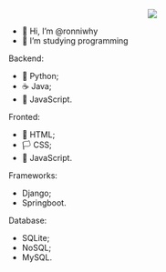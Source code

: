 <p align="center">
  <!-- Typing SVG by DenverCoder1 - https://github.com/DenverCoder1/readme-typing-svg -->
  <a href="https://github.com/DenverCoder1/readme-typing-svg">
    <img src="https://readme-typing-svg.demolab.com/?lines=Junior%20Developer;&font=Fira%20Code&center=true&width=440&height=45&color=343aeb&vCenter=true&pause=1000&size=22"/></a>
</p>


- 👋 Hi, I’m @ronniwhy
- 🌱 I’m studying programming

Backend:
- 🐍 Python;
- ☕ Java;
- 🔭 JavaScript.

Fronted:
- 📖 HTML;
- 🏳️ CSS;
- 🔭 JavaScript.

Frameworks:
- Django;
- Springboot.

Database:
- SQLite;
- NoSQL;
- MySQL.

<!---
ronniwhy/ronniwhy is a ✨ special ✨ repository because its `README.md` (this file) appears on your GitHub profile.
You can click the Preview link to take a look at your changes.
--->

